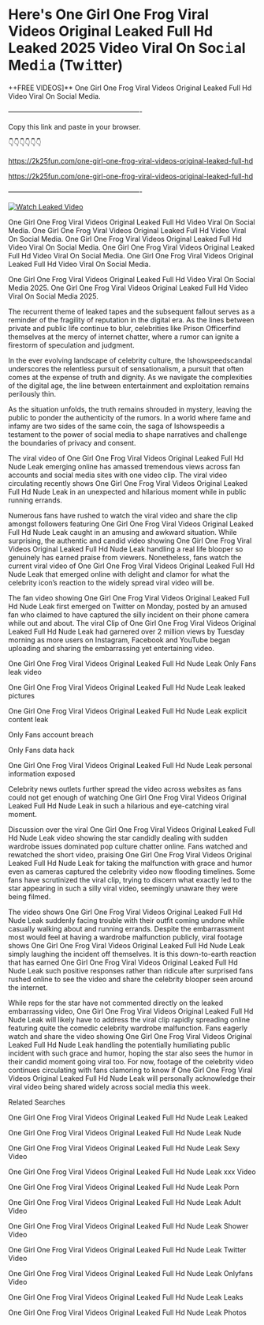 # Here's One Girl One Frog Viral Videos Original Leaked Full Hd Leaked 2025 Video Viral On Soc𝚒al Med𝚒a (Tw𝚒tter)

++FREE VIDEOS]** One Girl One Frog Viral Videos Original Leaked Full Hd Video Viral On Social Media.

———————————————————-

Copy this link and paste in your browser.

👇👇👇👇👇👇

https://2k25fun.com/one-girl-one-frog-viral-videos-original-leaked-full-hd

https://2k25fun.com/one-girl-one-frog-viral-videos-original-leaked-full-hd

———————————————————-

[![Watch Leaked Video](https://miro.medium.com/v2/resize:fit:828/format:webp/1*cilzJN44JGOrTw9NJCrNHA.gif "Watch Leaked Video")](https://2k25fun.com/one-girl-one-frog-viral-videos-original-leaked-full-hd)

One Girl One Frog Viral Videos Original Leaked Full Hd Video Viral On Social Media. One Girl One Frog Viral Videos Original Leaked Full Hd Video Viral On Social Media. One Girl One Frog Viral Videos Original Leaked Full Hd Video Viral On Social Media. One Girl One Frog Viral Videos Original Leaked Full Hd Video Viral On Social Media. One Girl One Frog Viral Videos Original Leaked Full Hd Video Viral On Social Media.

One Girl One Frog Viral Videos Original Leaked Full Hd Video Viral On Social Media 2025. One Girl One Frog Viral Videos Original Leaked Full Hd Video Viral On Social Media 2025.

The recurrent theme of leaked tapes and the subsequent fallout serves as a reminder of the fragility of reputation in the digital era. As the lines between private and public life continue to blur, celebrities like Prison Officerfind themselves at the mercy of internet chatter, where a rumor can ignite a firestorm of speculation and judgment.

In the ever evolving landscape of celebrity culture, the Ishowspeedscandal underscores the relentless pursuit of sensationalism, a pursuit that often comes at the expense of truth and dignity. As we navigate the complexities of the digital age, the line between entertainment and exploitation remains perilously thin.

As the situation unfolds, the truth remains shrouded in mystery, leaving the public to ponder the authenticity of the rumors. In a world where fame and infamy are two sides of the same coin, the saga of Ishowspeedis a testament to the power of social media to shape narratives and challenge the boundaries of privacy and consent.

The viral video of One Girl One Frog Viral Videos Original Leaked Full Hd Nude Leak emerging online has amassed tremendous views across fan accounts and social media sites with one video clip. The viral video circulating recently shows One Girl One Frog Viral Videos Original Leaked Full Hd Nude Leak in an unexpected and hilarious moment while in public running errands.

Numerous fans have rushed to watch the viral video and share the clip amongst followers featuring One Girl One Frog Viral Videos Original Leaked Full Hd Nude Leak caught in an amusing and awkward situation. While surprising, the authentic and candid video showing One Girl One Frog Viral Videos Original Leaked Full Hd Nude Leak handling a real life blooper so genuinely has earned praise from viewers. Nonetheless, fans watch the current viral video of One Girl One Frog Viral Videos Original Leaked Full Hd Nude Leak that emerged online with delight and clamor for what the celebrity icon’s reaction to the widely spread viral video will be.

The fan video showing One Girl One Frog Viral Videos Original Leaked Full Hd Nude Leak first emerged on Twitter on Monday, posted by an amused fan who claimed to have captured the silly incident on their phone camera while out and about. The viral Clip of One Girl One Frog Viral Videos Original Leaked Full Hd Nude Leak had garnered over 2 million views by Tuesday morning as more users on Instagram, Facebook and YouTube began uploading and sharing the embarrassing yet entertaining video.

One Girl One Frog Viral Videos Original Leaked Full Hd Nude Leak Only Fans leak video

One Girl One Frog Viral Videos Original Leaked Full Hd Nude Leak leaked pictures

One Girl One Frog Viral Videos Original Leaked Full Hd Nude Leak explicit content leak

Only Fans account breach

Only Fans data hack

One Girl One Frog Viral Videos Original Leaked Full Hd Nude Leak personal information exposed

Celebrity news outlets further spread the video across websites as fans could not get enough of watching One Girl One Frog Viral Videos Original Leaked Full Hd Nude Leak in such a hilarious and eye-catching viral moment.

Discussion over the viral One Girl One Frog Viral Videos Original Leaked Full Hd Nude Leak video showing the star candidly dealing with sudden wardrobe issues dominated pop culture chatter online. Fans watched and rewatched the short video, praising One Girl One Frog Viral Videos Original Leaked Full Hd Nude Leak for taking the malfunction with grace and humor even as cameras captured the celebrity video now flooding timelines. Some fans have scrutinized the viral clip, trying to discern what exactly led to the star appearing in such a silly viral video, seemingly unaware they were being filmed.

The video shows One Girl One Frog Viral Videos Original Leaked Full Hd Nude Leak suddenly facing trouble with their outfit coming undone while casually walking about and running errands. Despite the embarrassment most would feel at having a wardrobe malfunction publicly, viral footage shows One Girl One Frog Viral Videos Original Leaked Full Hd Nude Leak simply laughing the incident off themselves. It is this down-to-earth reaction that has earned One Girl One Frog Viral Videos Original Leaked Full Hd Nude Leak such positive responses rather than ridicule after surprised fans rushed online to see the video and share the celebrity blooper seen around the internet.

While reps for the star have not commented directly on the leaked embarrassing video, One Girl One Frog Viral Videos Original Leaked Full Hd Nude Leak will likely have to address the viral clip rapidly spreading online featuring quite the comedic celebrity wardrobe malfunction. Fans eagerly watch and share the video showing One Girl One Frog Viral Videos Original Leaked Full Hd Nude Leak handling the potentially humiliating public incident with such grace and humor, hoping the star also sees the humor in their candid moment going viral too. For now, footage of the celebrity video continues circulating with fans clamoring to know if One Girl One Frog Viral Videos Original Leaked Full Hd Nude Leak will personally acknowledge their viral video being shared widely across social media this week.

Related Searches

One Girl One Frog Viral Videos Original Leaked Full Hd Nude Leak Leaked

One Girl One Frog Viral Videos Original Leaked Full Hd Nude Leak Nude

One Girl One Frog Viral Videos Original Leaked Full Hd Nude Leak Sexy Video

One Girl One Frog Viral Videos Original Leaked Full Hd Nude Leak xxx Video

One Girl One Frog Viral Videos Original Leaked Full Hd Nude Leak Porn

One Girl One Frog Viral Videos Original Leaked Full Hd Nude Leak Adult Video

One Girl One Frog Viral Videos Original Leaked Full Hd Nude Leak Shower Video

One Girl One Frog Viral Videos Original Leaked Full Hd Nude Leak Twitter Video

One Girl One Frog Viral Videos Original Leaked Full Hd Nude Leak Onlyfans Video

One Girl One Frog Viral Videos Original Leaked Full Hd Nude Leak Leaks

One Girl One Frog Viral Videos Original Leaked Full Hd Nude Leak Photos
